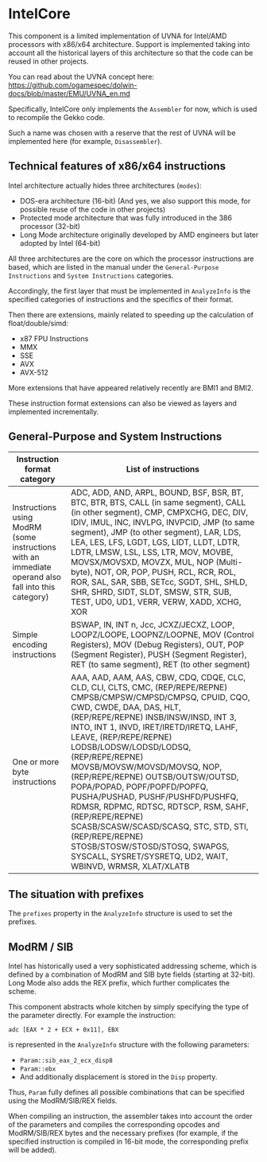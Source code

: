 # IntelCore

This component is a limited implementation of UVNA for Intel/AMD processors with x86/x64 architecture.
Support is implemented taking into account all the historical layers of this architecture so that the code can be reused in other projects. 

You can read about the UVNA concept here: https://github.com/ogamespec/dolwin-docs/blob/master/EMU/UVNA_en.md

Specifically, IntelCore only implements the `Assembler` for now, which is used to recompile the Gekko code.

Such a name was chosen with a reserve that the rest of UVNA will be implemented here (for example, `Disassembler`). 

## Technical features of x86/x64 instructions

Intel architecture actually hides three architectures (`modes`):
- DOS-era architecture (16-bit)   (And yes, we also support this mode, for possible reuse of the code in other projects)
- Protected mode architecture that was fully introduced in the 386 processor (32-bit)
- Long Mode architecture originally developed by AMD engineers but later adopted by Intel (64-bit)

All three architectures are the core on which the processor instructions are based, which are listed in the manual under the `General-Purpose Instructions` and `System Instructions` categories.

Accordingly, the first layer that must be implemented in `AnalyzeInfo` is the specified categories of instructions and the specifics of their format.

Then there are extensions, mainly related to speeding up the calculation of float/double/simd:
- x87 FPU Instructions
- MMX
- SSE
- AVX
- AVX-512

More extensions that have appeared relatively recently are BMI1 and BMI2.

These instruction format extensions can also be viewed as layers and implemented incrementally.

## General-Purpose and System Instructions

|Instruction format category |List of instructions |
|---|---|
|Instructions using ModRM (some instructions with an immediate operand also fall into this category)|ADC, ADD, AND, ARPL, BOUND, BSF, BSR, BT, BTC, BTR, BTS, CALL (in same segment), CALL (in other segment), CMP, CMPXCHG, DEC, DIV, IDIV, IMUL, INC, INVLPG, INVPCID, JMP (to same segment), JMP (to other segment), LAR, LDS, LEA, LES, LFS, LGDT, LGS, LIDT, LLDT, LDTR, LDTR, LMSW, LSL, LSS, LTR, MOV, MOVBE, MOVSX/MOVSXD, MOVZX, MUL, NOP (Multi-byte), NOT, OR, POP, PUSH, RCL, RCR, ROL, ROR, SAL, SAR, SBB, SETcc, SGDT, SHL, SHLD, SHR, SHRD, SIDT, SLDT, SMSW, STR, SUB, TEST, UD0, UD1, VERR, VERW, XADD, XCHG, XOR|
|Simple encoding instructions|BSWAP, IN, INT n, Jcc, JCXZ/JECXZ, LOOP, LOOPZ/LOOPE, LOOPNZ/LOOPNE, MOV (Control Registers), MOV (Debug Registers), OUT, POP (Segment Register), PUSH (Segment Register), RET (to same segment), RET (to other segment)|
|One or more byte instructions|AAA, AAD, AAM, AAS, CBW, CDQ, CDQE, CLC, CLD, CLI, CLTS, CMC, (REP/REPE/REPNE) CMPSB/CMPSW/CMPSD/CMPSQ, CPUID, CQO, CWD, CWDE, DAA, DAS, HLT, (REP/REPE/REPNE) INSB/INSW/INSD, INT 3, INTO, INT 1, INVD, IRET/IRETD/IRETQ, LAHF, LEAVE, (REP/REPE/REPNE) LODSB/LODSW/LODSD/LODSQ, (REP/REPE/REPNE) MOVSB/MOVSW/MOVSD/MOVSQ, NOP, (REP/REPE/REPNE) OUTSB/OUTSW/OUTSD, POPA/POPAD, POPF/POPFD/POPFQ, PUSHA/PUSHAD, PUSHF/PUSHFD/PUSHFQ, RDMSR, RDPMC, RDTSC, RDTSCP, RSM, SAHF, (REP/REPE/REPNE) SCASB/SCASW/SCASD/SCASQ, STC, STD, STI, (REP/REPE/REPNE) STOSB/STOSW/STOSD/STOSQ, SWAPGS, SYSCALL, SYSRET/SYSRETQ, UD2, WAIT, WBINVD, WRMSR, XLAT/XLATB|

## The situation with prefixes

The `prefixes` property in the `AnalyzeInfo` structure is used to set the prefixes.

## ModRM / SIB

Intel has historically used a very sophisticated addressing scheme, which is defined by a combination of ModRM and SIB byte fields (starting at 32-bit). Long Mode also adds the REX prefix, which further complicates the scheme.

This component abstracts whole kitchen by simply specifying the type of the parameter directly. For example the instruction:

```
adc [EAX * 2 + ECX + 0x11], EBX
```

is represented in the `AnalyzeInfo` structure with the following parameters:

- `Param::sib_eax_2_ecx_disp8`
- `Param::ebx`
- And additionally displacement is stored in the `Disp` property.

Thus, `Param` fully defines all possible combinations that can be specified using the ModRM/SIB/REX fields.

When compiling an instruction, the assembler takes into account the order of the parameters and compiles the corresponding opcodes and ModRM/SIB/REX bytes and the necessary prefixes (for example, if the specified instruction is compiled in 16-bit mode, the corresponding prefix will be added). 
